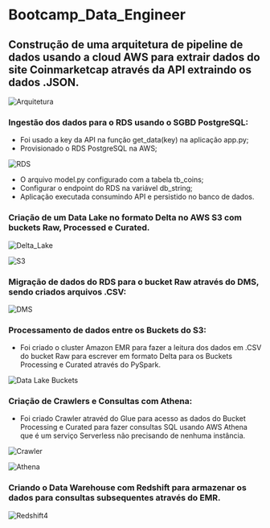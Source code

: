 # Bootcamp_Data_Engineer

## Construção de uma arquitetura de pipeline de dados usando a cloud AWS para extrair dados do site Coinmarketcap através da API extraindo os dados .JSON.

![Arquitetura](https://user-images.githubusercontent.com/45739569/218258669-fafad37f-4416-4b45-8217-4bf72c13f801.PNG)

### Ingestão dos dados para o RDS usando o SGBD PostgreSQL:

- Foi usado a key da API na função get_data(key) na aplicação app.py;
- Provisionado o RDS PostgreSQL na AWS;


![RDS](https://user-images.githubusercontent.com/45739569/218258389-71d38d08-dd2e-46c0-8ac1-7054ec677cb6.PNG)




- O arquivo model.py configurado com a tabela tb_coins;
- Configurar o endpoint do RDS na variável db_string;
- Aplicação executada consumindo API e persistido no banco de dados.

### Criação de um Data Lake no formato Delta no AWS S3 com buckets Raw, Processed e Curated.

![Delta_Lake](https://user-images.githubusercontent.com/45739569/218259255-96b34f51-3ad4-4c3c-ad30-39f08fff505c.PNG)


![S3](https://user-images.githubusercontent.com/45739569/218259611-3b0b5c30-0af4-45ce-8c41-91fd98fb1733.PNG)



### Migração de dados do RDS para o bucket Raw através do DMS, sendo criados arquivos .CSV:


![DMS](https://user-images.githubusercontent.com/45739569/224553617-b626215b-4f74-4e95-83f0-2a6d3107fe71.png)


### Processamento de dados entre os Buckets do S3:

- Foi criado o cluster Amazon EMR para fazer a leitura dos dados em .CSV do bucket Raw para escrever em formato Delta para os Buckets Processing e Curated através do PySpark.


![Data Lake Buckets](https://user-images.githubusercontent.com/45739569/224554457-89eea6a9-3a7c-48ac-b6ae-9ce659cc67f6.png)


### Criação de Crawlers e Consultas com Athena:

- Foi criado Crawler atravéd do Glue para acesso as dados do Bucket Processing e Curated para fazer consultas SQL usando AWS Athena que é um serviço Serverless não precisando de nenhuma instância.

![Crawler](https://user-images.githubusercontent.com/45739569/224555564-2b741c10-909c-4ea6-8886-f0c5147fc1de.png)


![Athena](https://user-images.githubusercontent.com/45739569/224555727-76d0f8d5-78c3-42ee-871e-d768c6a43057.png)


### Criando o Data Warehouse com Redshift para armazenar os dados para consultas subsequentes através do EMR.


![Redshift4](https://user-images.githubusercontent.com/45739569/224556620-dc2368f7-8350-4e3d-b46f-7dac2c1055d8.png)







